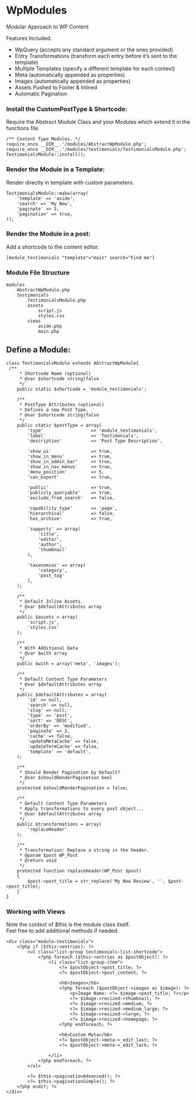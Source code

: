 # WpModules
Modular Approach to WP Content

Features Included:
* WpQuery (accepts any standard argument or the ones provided)
* Entry Transformations (transform each entry before it’s sent to the template)
* Multiple Templates (specify a different template for each context)
* Meta (automatically appended as properties)
* Images (automatically appended as properties)
* Assets Pushed to Footer & Inlined
* Automatic Pagination


### Install the CustomPostType & Shortcode:
Require the Abstract Module Class and your Modules which extend it in the functions file.
```
/** Content Type Modules. */
require_once __DIR__.'/modules/AbstractWpModule.php';
require_once __DIR__.'/modules/testimonials/TestimonialsModule.php';
TestimonialsModule::install();
```

### Render the Module in a Template:
Render directly in template with custom parameters.
```
TestimonialsModule::make(array(
    'template' => 'aside',
    'search' => 'My New',
    'paginate' => 3,
    'pagination' => true,
));
```

### Render the Module in a post:
Add a shortcode to the content editor.
```
[module_testimonials "template"="main" search="Find me"]
```
### Module File Structure
```
modules
    AbstractWpModule.php
    testimonials
        TestimonialsModule.php
        assets
            script.js
            styles.css
        views
            aside.php
            main.php
```

## Define a Module:
```
class TestimonialsModule extends AbstractWpModule{
 /**
     * Shortcode Name (optional)
     * @var $shortcode string|false
     */
    public static $shortcode = 'module_testimonials';
    
    /**
     * PostType Attributes (optional)
     * Defines a new Post Type.
     * @var $shortcode string|false
     */
    public static $postType = array(
        'type'                  => 'module_testimonials',
        'label'                 => 'Testimonials',
        'description'           => 'Post Type Description',

        'show_ui'               => true,
        'show_in_menu'          => true,
        'show_in_admin_bar'     => true,
        'show_in_nav_menus'     => true,
        'menu_position'         => 5,
        'can_export'            => true,

        'public'                => true,
        'publicly_queryable'    => true,
        'exclude_from_search'   => false,

        'capability_type'       => 'page',
        'hierarchical'          => false,
        'has_archive'           => true,

        'supports' => array(
            'title',
            'editor',
            'author',
            'thumbnail'
        ),

        'taxonomies' => array(
            'category',
            'post_tag'
        ),
    );

    /**
     * Default Inline Assets.
     * @var $defaultAttributes array
     */
    public $assets = array(
        'script.js',
        'styles.css'
    );

    /**
     * With Additional Data
     * @var $with array
     */
    public $with = array('meta', 'images');

    /**
     * Default Content Type Parameters
     * @var $defaultAttributes array
     */
    public $defaultAttributes = array(
        'id' => null,
        'search' => null,
        'slug' => null,
        'type' => 'post',
        'sort' => 'DESC',
        'orderBy' => 'modified',
        'paginate' => 2,
        'cache' => false,
        'updateMetaCache' => false,
        'updateTermCache' => false,
        'template' => 'default',
    );

    /**
     * Should Render Pagination by Default?
     * @var $shouldRenderPagination bool
     */
    protected $shouldRenderPagination = false;

    /**
     * Default Content Type Parameters
     * Apply transformations to every post object...
     * @var $defaultAttributes array
     */
    public $transformations = array(
        'replaceHeader'
    );

    /**
     * Transformation: Replace a string in the header.
     * @param $post WP_Post
     * @return void
     */
    protected function replaceHeader(WP_Post $post)
    {
        $post->post_title = str_replace('My New Review', '', $post->post_title);
    }
}
```

### Working with Views
Note the context of _$this_ is the module class itself.  
Feel free to add additional methods if needed.
```
<div class="module-testimonials">
    <?php if ($this->entries): ?>
        <ul class="list-group testimonials-list-shortcode">
            <?php foreach ($this->entries as $postObject): ?>
                <li class="list-group-item">
                    <?= $postObject->post_title; ?>
                    <?= $postObject->post_content; ?>

                    <h6>Images</h6>
                    <?php foreach ($postObject->images as $image): ?>
                        <p>Image Name: <?= $image->post_title; ?></p>
                        <?= $image->resized->thumbnail; ?>
                        <?= $image->resized->medium; ?>
                        <?= $image->resized->medium_large; ?>
                        <?= $image->resized->large; ?>
                        <?= $image->resized->homepage; ?>
                    <?php endforeach; ?>

                    <h6>Custom Meta</h6>
                    <?= $postObject->meta->_edit_last; ?>
                    <?= $postObject->meta->_edit_lock; ?>

                </li>
            <?php endforeach; ?>
        </ul>

        <?= $this->paginationAdvanced(); ?>
        <?= $this->paginationSimple(); ?>
    <?php endif; ?>
</div>
```
